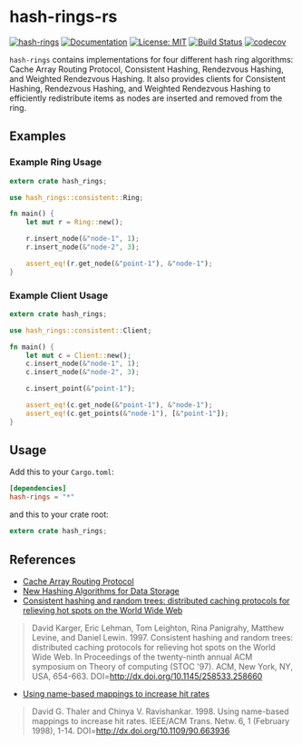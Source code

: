 # hash-rings-rs
[![hash-rings](http://meritbadge.herokuapp.com/hash-rings)](https://crates.io/crates/hash-rings)
[![Documentation](https://docs.rs/hash-rings/badge.svg)](https://docs.rs/hash-rings)
[![License: MIT](https://img.shields.io/badge/License-MIT-yellow.svg)](https://opensource.org/licenses/MIT)
[![Build Status](https://travis-ci.org/jeffrey-xiao/hash-rings-rs.svg?branch=master)](https://travis-ci.org/jeffrey-xiao/hash-rings-rs)
[![codecov](https://codecov.io/gh/jeffrey-xiao/hash-rings-rs/branch/master/graph/badge.svg)](https://codecov.io/gh/jeffrey-xiao/hash-rings-rs)

`hash-rings` contains implementations for four different hash ring algorithms: Cache Array Routing Protocol, Consistent Hashing, Rendezvous Hashing, and Weighted Rendezvous Hashing. It also provides clients for Consistent Hashing, Rendezvous Hashing, and Weighted Rendezvous Hashing to efficiently redistribute items as nodes are inserted and removed from the ring.

## Examples
### Example Ring Usage
```rust
extern crate hash_rings;

use hash_rings::consistent::Ring;

fn main() {
    let mut r = Ring::new();

    r.insert_node(&"node-1", 1);
    r.insert_node(&"node-2", 3);

    assert_eq!(r.get_node(&"point-1"), &"node-1");
}
```

### Example Client Usage
```rust
extern crate hash_rings;

use hash_rings::consistent::Client;

fn main() {
    let mut c = Client::new();
    c.insert_node(&"node-1", 1);
    c.insert_node(&"node-2", 3);

    c.insert_point(&"point-1");

    assert_eq!(c.get_node(&"point-1"), &"node-1");
    assert_eq!(c.get_points(&"node-1"), [&"point-1"]);
}
```

## Usage
Add this to your `Cargo.toml`:
```toml
[dependencies]
hash-rings = "*"
```
and this to your crate root:
```rust
extern crate hash_rings;
```

## References
 - [Cache Array Routing Protocol](https://tools.ietf.org/html/draft-vinod-carp-v1-03)
 - [New Hashing Algorithms for Data Storage](http://www.snia.org/sites/default/files/SDC15_presentations/dist_sys/Jason_Resch_New_Consistent_Hashings_Rev.pdf)
 - [Consistent hashing and random trees: distributed caching protocols for relieving hot spots on the World Wide Web](https://dl.acm.org/citation.cfm?id=258660)
 > David Karger, Eric Lehman, Tom Leighton, Rina Panigrahy, Matthew Levine, and Daniel Lewin. 1997. Consistent hashing and random trees: distributed caching protocols for relieving hot spots on the World Wide Web. In Proceedings of the twenty-ninth annual ACM symposium on Theory of computing (STOC '97). ACM, New York, NY, USA, 654-663. DOI=http://dx.doi.org/10.1145/258533.258660
 - [Using name-based mappings to increase hit rates](https://dl.acm.org/citation.cfm?id=276288)
 > David G. Thaler and Chinya V. Ravishankar. 1998. Using name-based mappings to increase hit rates. IEEE/ACM Trans. Netw. 6, 1 (February 1998), 1-14. DOI=http://dx.doi.org/10.1109/90.663936
